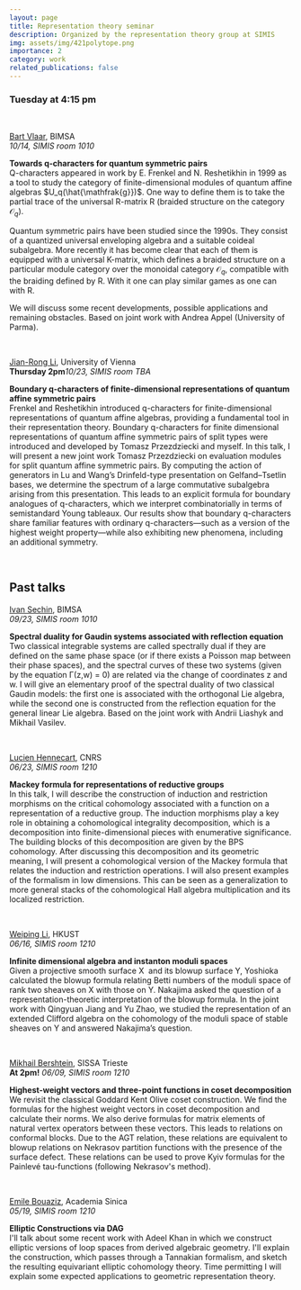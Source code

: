 ```yaml
---
layout: page
title: Representation theory seminar
description: Organized by the representation theory group at SIMIS
img: assets/img/421polytope.png
importance: 2
category: work
related_publications: false
---
```


### Tuesday at 4:15 pm
&nbsp;
&nbsp;

[Bart Vlaar](https://bimsa.net/people/bvlaar/), BIMSA <br>
_10/14, SIMIS room 1010_

**Towards q-characters for quantum symmetric pairs**<br>
Q-characters appeared in work by E. Frenkel and N. Reshetikhin in 1999 as a tool to study the category of finite-dimensional modules of quantum affine algebras $U_q(\hat{\mathfrak{g}})$. One way to define them is to take the partial trace of the universal R-matrix R (braided structure on the category $\mathcal{O}_q$).

Quantum symmetric pairs have been studied since the 1990s. They consist of a quantized universal enveloping algebra and a suitable coideal subalgebra. More recently it has become clear that each of them is equipped with a universal K-matrix, which defines a braided structure on a particular module category over the monoidal category $\mathcal{O}_q$, compatible with the braiding defined by R. With it one can play similar games as one can with R. 

We will discuss some recent developments, possible applications and remaining obstacles. Based on joint work with Andrea Appel (University of Parma).

&nbsp;
&nbsp;

[Jian-Rong Li](https://sites.google.com/view/jianrong-li/home?authuser=0), University of Vienna <br>
**Thursday 2pm**_10/23, SIMIS room TBA_

**Boundary q-characters of finite-dimensional representations of quantum affine symmetric pairs** <br>
Frenkel and Reshetikhin introduced q-characters for finite-dimensional
representations of quantum affine algebras, providing a fundamental
tool in their representation theory. Boundary q-characters for finite
dimensional representations of quantum affine symmetric pairs of split
types were introduced and developed by Tomasz Przezdziecki and myself.
In this talk, I will present a new joint work Tomasz Przezdziecki on
evaluation modules for split quantum affine symmetric pairs. By
computing the action of generators in Lu and Wang’s Drinfeld-type
presentation on Gelfand–Tsetlin bases, we determine the spectrum of a
large commutative subalgebra arising from this presentation. This leads
to an explicit formula for boundary analogues of q-characters, which we
interpret combinatorially in terms of semistandard Young tableaux. Our
results show that boundary q-characters share familiar features with
ordinary q-characters—such as a version of the highest weight
property—while also exhibiting new phenomena, including an additional
symmetry.


&nbsp;
&nbsp;

## Past talks

[Ivan Sechin](https://www.bimsa.cn/detail/ivansechin.html), BIMSA<br>
 _09/23, SIMIS room 1010_

**Spectral duality for Gaudin systems associated with reflection equation**<br>
Two classical integrable systems are called spectrally dual if they are defined on the same phase
space (or if there exists a Poisson map between their phase spaces), and the spectral curves of
these two systems (given by the equation Γ(z,w) = 0) are related via the change of coordinates z
and w. I will give an elementary proof of the spectral duality of two classical Gaudin models: the
first one is associated with the orthogonal Lie algebra, while the second one is constructed from
the reflection equation for the general linear Lie algebra. Based on the joint work with Andrii Liashyk and Mikhail Vasilev.

&nbsp;
&nbsp;


[Lucien Hennecart](https://hennlu.github.io/), CNRS<br>
_06/23, SIMIS room 1210_

**Mackey formula for representations of reductive groups**<br>
In this talk, I will describe the construction of induction and restriction morphisms on the critical cohomology associated with a function on a representation of a reductive group. The induction morphisms play a key role in obtaining a cohomological integrality decomposition, which is a decomposition into finite-dimensional pieces with enumerative significance. The building blocks of this decomposition are given by the BPS cohomology. After discussing this decomposition and its geometric meaning, I will present a cohomological version of the Mackey formula that relates the induction and restriction operations. I will also present examples of the formalism in low dimensions. This can be seen as a generalization to more general stacks of the cohomological Hall algebra multiplication and its localized restriction.

&nbsp;
&nbsp;

[Weiping Li](https://www.math.hkust.edu.hk/people/faculty/profile/mawpli/), HKUST<br>
_06/16, SIMIS room 1210_

**Infinite dimensional algebra and instanton moduli spaces**<br>
Given a projective smooth surface X  and its blowup surface Y, Yoshioka calculated the blowup formula relating Betti numbers of the moduli space of rank two sheaves on X with those on Y. Nakajima asked the question of a representation-theoretic interpretation of the blowup formula. In the joint work with Qingyuan Jiang and Yu Zhao, we studied the representation of an extended Clifford algebra on the cohomology of the moduli space of stable sheaves on Y and answered Nakajima’s question.

&nbsp;
&nbsp;

[Mikhail Bershtein](https://www.math.sissa.it/users/mikhail-bershtein), SISSA Trieste<br>
**At 2pm!** _06/09, SIMIS room 1210_

**Highest-weight vectors and three-point functions in coset decomposition**<br>
We revisit the classical Goddard Kent Olive coset construction. We find the formulas for the highest weight vectors in coset decomposition and calculate their norms. We also derive formulas for matrix elements of natural vertex operators between these vectors. This leads to relations on conformal blocks. Due to the AGT relation, these relations are equivalent to blowup relations on Nekrasov partition functions with the presence of the surface defect. These relations can be used to prove Kyiv formulas for the Painlevé tau-functions (following Nekrasov's method).

&nbsp;
&nbsp;

[Emile Bouaziz](https://www.math.sinica.edu.tw/f59addca-1da6-47fd-9bb8-18d087da6088/pages/20), Academia Sinica <br>
 _05/19, SIMIS room 1210_

**Elliptic Constructions via DAG**<br>
I'll talk about some recent work with Adeel Khan in which we construct elliptic versions of loop spaces from derived algebraic geometry. I'll explain the construction, which passes through a Tannakian formalism, and sketch the resulting equivariant elliptic cohomology theory. Time permitting I will explain some expected applications to geometric representation theory.
